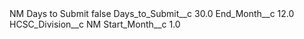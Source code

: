 <?xml version="1.0" encoding="UTF-8"?>
<CustomMetadata xmlns="http://soap.sforce.com/2006/04/metadata" xmlns:xsi="http://www.w3.org/2001/XMLSchema-instance" xmlns:xsd="http://www.w3.org/2001/XMLSchema">
    <label>NM Days to Submit</label>
    <protected>false</protected>
    <values>
        <field>Days_to_Submit__c</field>
        <value xsi:type="xsd:double">30.0</value>
    </values>
    <values>
        <field>End_Month__c</field>
        <value xsi:type="xsd:double">12.0</value>
    </values>
    <values>
        <field>HCSC_Division__c</field>
        <value xsi:type="xsd:string">NM</value>
    </values>
    <values>
        <field>Start_Month__c</field>
        <value xsi:type="xsd:double">1.0</value>
    </values>
</CustomMetadata>
